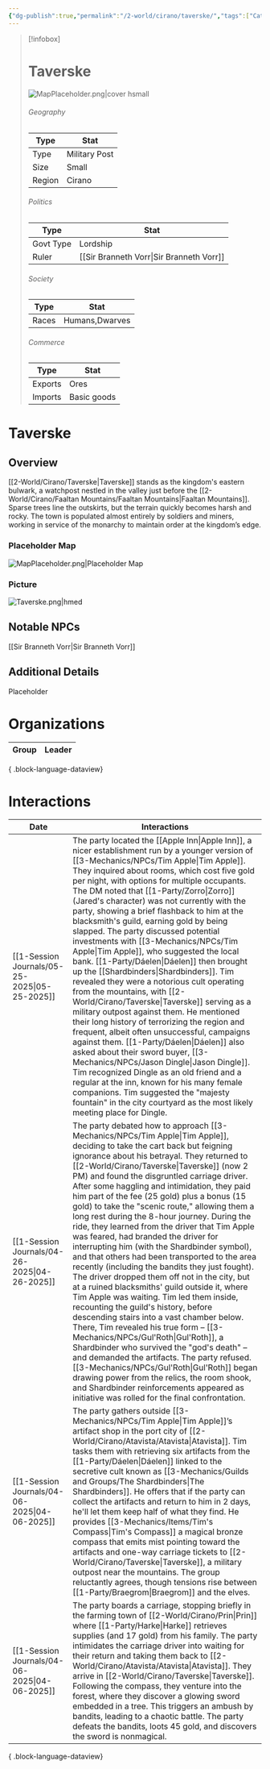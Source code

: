 ```yaml
---
{"dg-publish":true,"permalink":"/2-world/cirano/taverske/","tags":["Category/Settlement"]}
---
```



> [!infobox]
> # Taverske
> ![MapPlaceholder.png|cover hsmall](/img/user/z_Assets/Placeholder%20Images/MapPlaceholder.png)
> ###### Geography
> Type |  Stat |
> ---|---|
> Type | Military Post |
> Size | Small |
> Region | Cirano |
> ###### Politics
> Type |  Stat |
> ---|---|
> Govt Type | Lordship |
> Ruler | [[Sir Branneth Vorr\|Sir Branneth Vorr]]|
> ###### Society
> Type |  Stat |
> ---|---|
> Races | Humans,Dwarves|
> ###### Commerce
> Type |  Stat |
> ---|---|
> Exports | Ores |
> Imports | Basic goods |

# Taverske
## Overview
[[2-World/Cirano/Taverske\|Taverske]] stands as the kingdom's eastern bulwark, a watchpost nestled in the valley just before the [[2-World/Cirano/Faaltan Mountains/Faaltan Mountains\|Faaltan Mountains]]. Sparse trees line the outskirts, but the terrain quickly becomes harsh and rocky. The town is populated almost entirely by soldiers and miners, working in service of the monarchy to maintain order at the kingdom’s edge.

### Placeholder Map
![MapPlaceholder.png|Placeholder Map](/img/user/z_Assets/Placeholder%20Images/MapPlaceholder.png)

### Picture
![Taverske.png|hmed](/img/user/z_Assets/Taverske.png)

## Notable NPCs
[[Sir Branneth Vorr\|Sir Branneth Vorr]]

## Additional Details
Placeholder

# Organizations
| Group | Leader |
| ----- | ------ |

{ .block-language-dataview}

# Interactions

| Date                                             | Interactions                                                                                                                                                                                                                                                                                                                                                                                                                                                                                                                                                                                                                                                                                                                                                                                                                                                                                                                                                                                                                                                                                                                                                                                                   |
| ------------------------------------------------ | -------------------------------------------------------------------------------------------------------------------------------------------------------------------------------------------------------------------------------------------------------------------------------------------------------------------------------------------------------------------------------------------------------------------------------------------------------------------------------------------------------------------------------------------------------------------------------------------------------------------------------------------------------------------------------------------------------------------------------------------------------------------------------------------------------------------------------------------------------------------------------------------------------------------------------------------------------------------------------------------------------------------------------------------------------------------------------------------------------------------------------------------------------------------------------------------------------------- |
| [[1-Session Journals/05-25-2025\|05-25-2025]] | The party located the [[Apple Inn\|Apple Inn]], a nicer establishment run by a younger version of [[3-Mechanics/NPCs/Tim Apple\|Tim Apple]]. They inquired about rooms, which cost five gold per night, with options for multiple occupants. The DM noted that [[1-Party/Zorro\|Zorro]] (Jared's character) was not currently with the party, showing a brief flashback to him at the blacksmith's guild, earning gold by being slapped. The party discussed potential investments with [[3-Mechanics/NPCs/Tim Apple\|Tim Apple]], who suggested the local bank. [[1-Party/Dáelen\|Dáelen]] then brought up the [[Shardbinders\|Shardbinders]]. Tim revealed they were a notorious cult operating from the mountains, with [[2-World/Cirano/Taverske\|Taverske]] serving as a military outpost against them. He mentioned their long history of terrorizing the region and frequent, albeit often unsuccessful, campaigns against them. [[1-Party/Dáelen\|Dáelen]] also asked about their sword buyer, [[3-Mechanics/NPCs/Jason Dingle\|Jason Dingle]]. Tim recognized Dingle as an old friend and a regular at the inn, known for his many female companions. Tim suggested the "majesty fountain" in the city courtyard as the most likely meeting place for Dingle.                                                                                                                                 |
| [[1-Session Journals/04-26-2025\|04-26-2025]] | The party debated how to approach [[3-Mechanics/NPCs/Tim Apple\|Tim Apple]], deciding to take the cart back but feigning ignorance about his betrayal. They returned to [[2-World/Cirano/Taverske\|Taverske]] (now 2 PM) and found the disgruntled carriage driver. After some haggling and intimidation, they paid him part of the fee (25 gold) plus a bonus (15 gold) to take the "scenic route," allowing them a long rest during the 8-hour journey. During the ride, they learned from the driver that Tim Apple was feared, had branded the driver for interrupting him (with the Shardbinder symbol), and that others had been transported to the area recently (including the bandits they just fought). The driver dropped them off not in the city, but at a ruined blacksmiths' guild outside it, where Tim Apple was waiting. Tim led them inside, recounting the guild's history, before descending stairs into a vast chamber below. There, Tim revealed his true form – [[3-Mechanics/NPCs/Gul'Roth\|Gul'Roth]], a Shardbinder who survived the "god's death" – and demanded the artifacts. The party refused. [[3-Mechanics/NPCs/Gul'Roth\|Gul'Roth]] began drawing power from the relics, the room shook, and Shardbinder reinforcements appeared as initiative was rolled for the final confrontation. |
| [[1-Session Journals/04-06-2025\|04-06-2025]] | The party gathers outside [[3-Mechanics/NPCs/Tim Apple\|Tim Apple]]’s artifact shop in the port city of [[2-World/Cirano/Atavista/Atavista\|Atavista]]. Tim tasks them with retrieving six artifacts from the [[1-Party/Dáelen\|Dáelen]] linked to the secretive cult known as [[3-Mechanics/Guilds and Groups/The Shardbinders\|The Shardbinders]]. He offers that if the party can collect the artifacts and return to him in 2 days, he'll let them keep half of what they find. He provides [[3-Mechanics/Items/Tim's Compass\|Tim's Compass]] a magical bronze compass that emits mist pointing toward the artifacts and one-way carriage tickets to [[2-World/Cirano/Taverske\|Taverske]], a military outpost near the mountains. The group reluctantly agrees, though tensions rise between [[1-Party/Braegrom\|Braegrom]] and the elves.                                                                                                                                                                                                                                                                                                                                                                                                                                                                                                                                                                         |
| [[1-Session Journals/04-06-2025\|04-06-2025]] | The party boards a carriage, stopping briefly in the farming town of [[2-World/Cirano/Prin\|Prin]] where [[1-Party/Harke\|Harke]] retrieves supplies (and 17 gold) from his family. The party intimidates the carriage driver into waiting for their return and taking them back to [[2-World/Cirano/Atavista/Atavista\|Atavista]]. They arrive in [[2-World/Cirano/Taverske\|Taverske]]. Following the compass, they venture into the forest, where they discover a glowing sword embedded in a tree. This triggers an ambush by bandits, leading to a chaotic battle. The party defeats the bandits, loots 45 gold, and discovers the sword is nonmagical.                                                                                                                                                                                                                                                                                                                                                                                                                                                                                                                                                                                                                                                  |

{ .block-language-dataview}